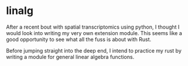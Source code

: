 # linalg
After a recent bout with spatial transcriptomics using python, I thought I would look into writing my very own extension module. This seems like a good opportunity to see what all the fuss is about with Rust.

Before jumping straight into the deep end, I intend to practice my rust by writing a module for general linear algebra functions.
